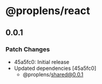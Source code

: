 # @proplens/react

## 0.0.1

### Patch Changes

- 45a5fc0: Initial release
- Updated dependencies [45a5fc0]
  - @proplens/shared@0.0.1
